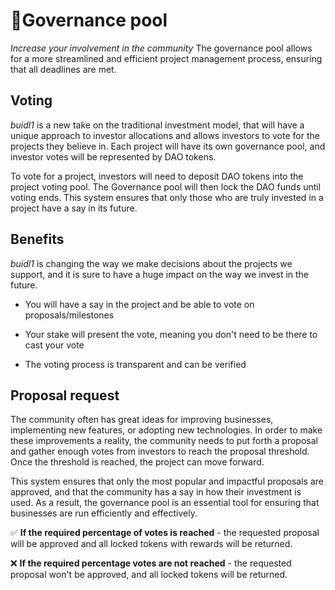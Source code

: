 # 🏢️Governance pool

*Increase your involvement in the community*
The governance pool allows for a more streamlined and efficient project management process, ensuring that all deadlines are met. 

## Voting

*buidl1* is a new take on the traditional investment model, that will have a unique approach to investor allocations and allows investors to vote for the projects they believe in. Each project will have its own governance pool, and investor votes will be represented by DAO tokens. 

To vote for a project, investors will need to deposit DAO tokens into the project voting pool. The Governance pool will then lock the DAO funds until voting ends. This system ensures that only those who are truly invested in a project have a say in its future. 

## Benefits

*buidl1* is changing the way we make decisions about the projects we support, and it is sure to have a huge impact on the way we invest in the future. 

 - ️You will have a say in the project and be able to vote on proposals/milestones 

 - Your stake will present the vote, meaning you don't need to be there to cast your vote 
 
 - The voting process is transparent and can be verified 

## Proposal request

The community often has great ideas for improving businesses, implementing new features, or adopting new technologies. In order to make these improvements a reality, the community needs to put forth a proposal and gather enough votes from investors to reach the proposal threshold. Once the threshold is reached, the project can move forward. 

This system ensures that only the most popular and impactful proposals are approved, and that the community has a say in how their investment is used. As a result, the governance pool is an essential tool for ensuring that businesses are run efficiently and effectively. 

 ✅️ **If the required percentage of votes is reached** - the requested proposal will be approved and all locked tokens with rewards will be returned. 

 ❌ **If the required percentage votes are not reached** - the requested proposal won't be approved, and all locked tokens will be returned. 
